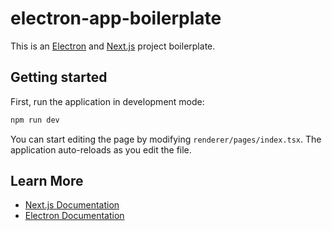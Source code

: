 # electron-app-boilerplate

This is an [Electron](https://www.electronjs.org) and [Next.js](https://nextjs.org) project boilerplate.

## Getting started

First, run the application in development mode:

```sh
npm run dev
```

You can start editing the page by modifying `renderer/pages/index.tsx`. The application auto-reloads as you edit the file.

## Learn More

- [Next.js Documentation](https://nextjs.org/docs)
- [Electron Documentation](https://www.electronjs.org/docs/latest)
